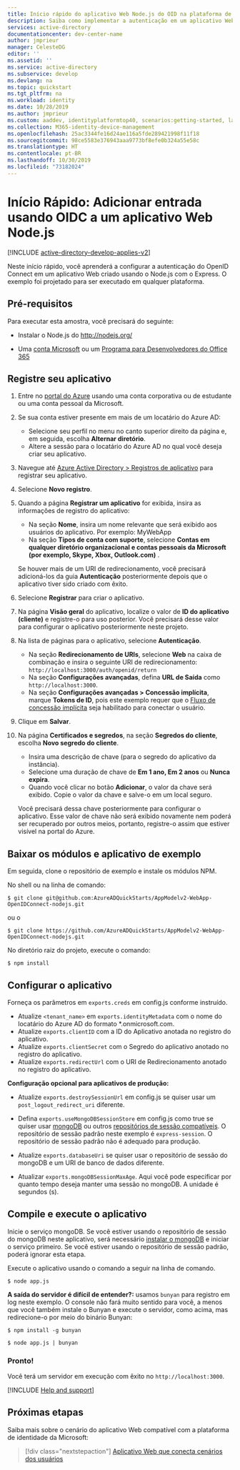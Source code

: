 ```yaml
---
title: Início rápido do aplicativo Web Node.js do OID na plataforma de identidade da Microsoft | Azure
description: Saiba como implementar a autenticação em um aplicativo Web Node.js usando o OpenID Connect.
services: active-directory
documentationcenter: dev-center-name
author: jmprieur
manager: CelesteDG
editor: ''
ms.assetid: ''
ms.service: active-directory
ms.subservice: develop
ms.devlang: na
ms.topic: quickstart
ms.tgt_pltfrm: na
ms.workload: identity
ms.date: 10/28/2019
ms.author: jmprieur
ms.custom: aaddev, identityplatformtop40, scenarios:getting-started, languages:ASP.NET
ms.collection: M365-identity-device-management
ms.openlocfilehash: 25ac3344fe16d24ae116a5fde289421998f11f18
ms.sourcegitcommit: 98ce5583e376943aaa9773bf8efe0b324a55e58c
ms.translationtype: HT
ms.contentlocale: pt-BR
ms.lasthandoff: 10/30/2019
ms.locfileid: "73182024"
---
```

# <a name="quickstart-add-sign-in-using-oidc-to-a-nodejs-web-app"></a>Início Rápido: Adicionar entrada usando OIDC a um aplicativo Web Node.js

[!INCLUDE [active-directory-develop-applies-v2](../../../includes/active-directory-develop-applies-v2.md)]

Neste início rápido, você aprenderá a configurar a autenticação do OpenID Connect em um aplicativo Web criado usando o Node.js com o Express. O exemplo foi projetado para ser executado em qualquer plataforma.

## <a name="prerequisites"></a>Pré-requisitos

Para executar esta amostra, você precisará do seguinte:

* Instalar o Node.js do http://nodejs.org/

* Uma [conta Microsoft](https://www.outlook.com) ou um [Programa para Desenvolvedores do Office 365](/office/developer-program/office-365-developer-program)

## <a name="register-your-application"></a>Registre seu aplicativo 
1. Entre no [portal do Azure](https://portal.azure.com/) usando uma conta corporativa ou de estudante ou uma conta pessoal da Microsoft.
1. Se sua conta estiver presente em mais de um locatário do Azure AD:
    - Selecione seu perfil no menu no canto superior direito da página e, em seguida, escolha **Alternar diretório**.
    - Altere a sessão para o locatário do Azure AD no qual você deseja criar seu aplicativo.

1. Navegue até [Azure Active Directory > Registros de aplicativo](https://go.microsoft.com/fwlink/?linkid=2083908) para registrar seu aplicativo.

1. Selecione **Novo registro**.

1. Quando a página **Registrar um aplicativo** for exibida, insira as informações de registro do aplicativo:
    - Na seção **Nome**, insira um nome relevante que será exibido aos usuários do aplicativo. Por exemplo:  MyWebApp
    - Na seção **Tipos de conta com suporte**, selecione **Contas em qualquer diretório organizacional e contas pessoais da Microsoft (por exemplo, Skype, Xbox, Outlook.com)** .

    Se houver mais de um URI de redirecionamento, você precisará adicioná-los da guia **Autenticação** posteriormente depois que o aplicativo tiver sido criado com êxito.

1. Selecione **Registrar** para criar o aplicativo.

1. Na página **Visão geral** do aplicativo, localize o valor de **ID do aplicativo (cliente)** e registre-o para uso posterior. Você precisará desse valor para configurar o aplicativo posteriormente neste projeto.

1. Na lista de páginas para o aplicativo, selecione **Autenticação**.
    - Na seção **Redirecionamento de URIs**, selecione **Web** na caixa de combinação e insira o seguinte URI de redirecionamento: `http://localhost:3000/auth/openid/return`
    - Na seção **Configurações avançadas**, defina **URL de Saída** como `http://localhost:3000`.
    - Na seção **Configurações avançadas > Concessão implícita**, marque **Tokens de ID**, pois este exemplo requer que o [Fluxo de concessão implícita](https://docs.microsoft.com/azure/active-directory/develop/v2-oauth2-implicit-grant-flow) seja habilitado para conectar o usuário.

1. Clique em **Salvar**.

1. Na página **Certificados e segredos**, na seção **Segredos do cliente**, escolha **Novo segredo do cliente**.
    - Insira uma descrição de chave (para o segredo do aplicativo da instância).
    - Selecione uma duração de chave de **Em 1 ano, Em 2 anos** ou **Nunca expira**.
    - Quando você clicar no botão **Adicionar**, o valor da chave será exibido. Copie o valor da chave e salve-o em um local seguro.

    Você precisará dessa chave posteriormente para configurar o aplicativo. Esse valor de chave não será exibido novamente nem poderá ser recuperado por outros meios, portanto, registre-o assim que estiver visível na portal do Azure.

## <a name="download-the-sample-application-and-modules"></a>Baixar os módulos e aplicativo de exemplo

Em seguida, clone o repositório de exemplo e instale os módulos NPM.

No shell ou na linha de comando:

`$ git clone git@github.com:AzureADQuickStarts/AppModelv2-WebApp-OpenIDConnect-nodejs.git`

ou o

`$ git clone https://github.com/AzureADQuickStarts/AppModelv2-WebApp-OpenIDConnect-nodejs.git`

No diretório raiz do projeto, execute o comando:

`$ npm install`  

## <a name="configure-the-application"></a>Configurar o aplicativo

Forneça os parâmetros em `exports.creds` em config.js conforme instruído.

* Atualize `<tenant_name>` em `exports.identityMetadata` com o nome do locatário do Azure AD do formato \*.onmicrosoft.com.
* Atualize `exports.clientID` com a ID do Aplicativo anotada no registro do aplicativo.
* Atualize `exports.clientSecret` com o Segredo do aplicativo anotado no registro do aplicativo.
* Atualize `exports.redirectUrl` com o URI de Redirecionamento anotado no registro do aplicativo.

**Configuração opcional para aplicativos de produção:**

* Atualize `exports.destroySessionUrl` em config.js se quiser usar um `post_logout_redirect_uri` diferente.

* Defina `exports.useMongoDBSessionStore` em config.js como true se quiser usar [mongoDB](https://www.mongodb.com) ou outros [repositórios de sessão compatíveis](https://github.com/expressjs/session#compatible-session-stores).
O repositório de sessão padrão neste exemplo é `express-session`. O repositório de sessão padrão não é adequado para produção.

* Atualize `exports.databaseUri` se quiser usar o repositório de sessão do mongoDB e um URI de banco de dados diferente.

* Atualizar `exports.mongoDBSessionMaxAge`. Aqui você pode especificar por quanto tempo deseja manter uma sessão no mongoDB. A unidade é segundos (s).

## <a name="build-and-run-the-application"></a>Compile e execute o aplicativo

Inicie o serviço mongoDB. Se você estiver usando o repositório de sessão do mongoDB neste aplicativo, será necessário [instalar o mongoDB](http://www.mongodb.org/) e iniciar o serviço primeiro. Se você estiver usando o repositório de sessão padrão, poderá ignorar esta etapa.

Execute o aplicativo usando o comando a seguir na linha de comando.

```
$ node app.js
```

**A saída do servidor é difícil de entender?:** usamos `bunyan` para registro em log neste exemplo. O console não fará muito sentido para você, a menos que você também instale o Bunyan e execute o servidor, como acima, mas redirecione-o por meio do binário Bunyan:

```
$ npm install -g bunyan

$ node app.js | bunyan
```

### <a name="youre-done"></a>Pronto!

Você terá um servidor em execução com êxito no `http://localhost:3000`.

[!INCLUDE [Help and support](../../../includes/active-directory-develop-help-support-include.md)]

## <a name="next-steps"></a>Próximas etapas
Saiba mais sobre o cenário do aplicativo Web compatível com a plataforma de identidade da Microsoft:
> [!div class="nextstepaction"]
> [Aplicativo Web que conecta cenários dos usuários](scenario-web-app-sign-user-overview.md)
